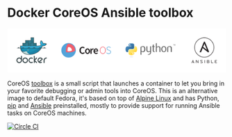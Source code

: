 # Docker CoreOS Ansible toolbox

<div align="center"><img src="./documentation/asset/docker-coreos-ansible-toolbox.png"></div>

CoreOS [toolbox](https://github.com/coreos/toolbox) is a small script that launches a container to let you bring in your favorite debugging or admin tools into CoreOS. This is an alternative image to default Fedora, it's based on top of [Alpine Linux](http://www.alpinelinux.org) and has Python, [pip](https://github.com/pypa/pip) and [Ansible](https://github.com/ansible/ansible) preinstalled, mostly to provide support for running Ansible tasks on CoreOS machines.

[![Circle CI](https://circleci.com/gh/ianbytchek/docker-coreos-ansible-toolbox.svg?style=svg)](https://circleci.com/gh/ianbytchek/docker-coreos-ansible-toolbox)
